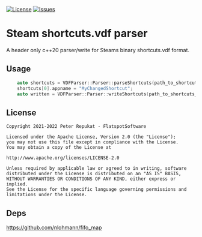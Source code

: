 [![License](https://img.shields.io/badge/License-Apache%202.0-blue.svg)](https://opensource.org/licenses/Apache-2.0)
[![Issues](https://img.shields.io/github/issues/Alia5/Shortcuts_VDF)](https://github.com/Alia5/Shortcuts_VDF/issues)

# Steam shortcuts.vdf parser

A header only c++20 parser/write for Steams binary shortcuts.vdf format.

## Usage

```c++
    auto shortcuts = VDFParser::Parser::parseShortcuts(path_to_shortcuts_vdf);
    shortcuts[0].appname = "MyChangedShortcut";
    auto written = VDFParser::Parser::writeShortcuts(path_to_shortcuts_vdf, shortcuts);
```


## License

```
Copyright 2021-2022 Peter Repukat - FlatspotSoftware

Licensed under the Apache License, Version 2.0 (the "License");
you may not use this file except in compliance with the License.
You may obtain a copy of the License at

http://www.apache.org/licenses/LICENSE-2.0

Unless required by applicable law or agreed to in writing, software
distributed under the License is distributed on an "AS IS" BASIS,
WITHOUT WARRANTIES OR CONDITIONS OF ANY KIND, either express or implied.
See the License for the specific language governing permissions and
limitations under the License.
```

## Deps

https://github.com/nlohmann/fifo_map